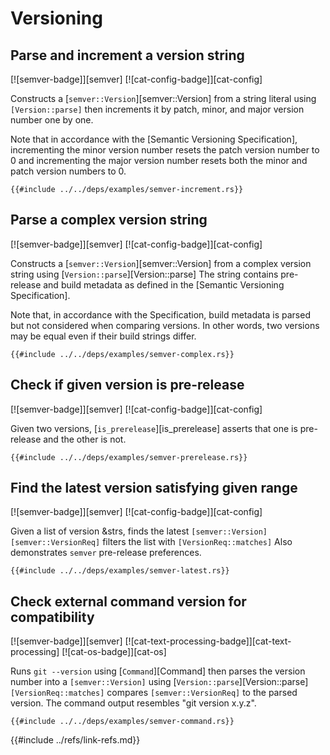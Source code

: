 # Versioning

## Parse and increment a version string

[![semver-badge]][semver] [![cat-config-badge]][cat-config]

Constructs a [`semver::Version`][semver::Version] from a string literal using `[Version::parse]`
then increments it by patch, minor, and major version number one by one.

Note that in accordance with the [Semantic Versioning Specification],
incrementing the minor version number resets the patch version number to 0 and
incrementing the major version number resets both the minor and patch version
numbers to 0.

```rust,editable
{{#include ../../deps/examples/semver-increment.rs}}
```

## Parse a complex version string

[![semver-badge]][semver] [![cat-config-badge]][cat-config]

Constructs a [`semver::Version`][semver::Version] from a complex version string using [`Version::parse`][Version::parse] The string
contains pre-release and build metadata as defined in the [Semantic Versioning Specification].

Note that, in accordance with the Specification, build metadata is parsed but not considered when
comparing versions. In other words, two versions may be equal even if their build strings differ.

```rust,editable
{{#include ../../deps/examples/semver-complex.rs}}
```

## Check if given version is pre-release

[![semver-badge]][semver] [![cat-config-badge]][cat-config]

Given two versions, [`is_prerelease`][is_prerelease] asserts that one is pre-release and the other is not.

```rust,editable
{{#include ../../deps/examples/semver-prerelease.rs}}
```

## Find the latest version satisfying given range

[![semver-badge]][semver] [![cat-config-badge]][cat-config]

Given a list of version &strs, finds the latest `[semver::Version]`
`[semver::VersionReq]` filters the list with `[VersionReq::matches]`
Also demonstrates `semver` pre-release preferences.

```rust,editable
{{#include ../../deps/examples/semver-latest.rs}}
```

## Check external command version for compatibility

[![semver-badge]][semver] [![cat-text-processing-badge]][cat-text-processing] [![cat-os-badge]][cat-os]

Runs `git --version` using [`Command`][Command] then parses the version number into a
`[semver::Version]` using [`Version::parse`][Version::parse] `[VersionReq::matches]` compares
`[semver::VersionReq]` to the parsed version.  The command output resembles
"git version x.y.z".

```rust,editable,no_run
{{#include ../../deps/examples/semver-command.rs}}
```

{{#include ../refs/link-refs.md}}
